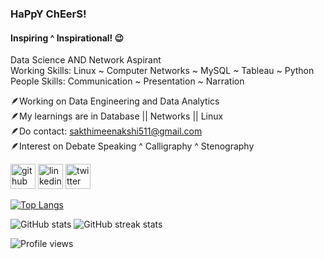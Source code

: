 ### HaPpY ChEerS!
#### Inspiring ^ Inspirational! 😉
Data Science AND Network Aspirant <br>
Working Skills: Linux ~ Computer Networks ~ MySQL ~ Tableau ~ Python <br>
People Skills: Communication ~ Presentation ~ Narration

🪶Working on Data Engineering and Data Analytics <br>
🪶My learnings are in Database || Networks || Linux <br>
🪶Do contact: sakthimeenakshi511@gmail.com <br>
🪶Interest on Debate Speaking ^ Calligraphy ^ Stenography <br>

[<img src='https://cdn.jsdelivr.net/npm/simple-icons@3.0.1/icons/github.svg' alt='github' height='40'>](https://github.com/Sakthi511)  [<img src='https://cdn.jsdelivr.net/npm/simple-icons@3.0.1/icons/linkedin.svg' alt='linkedin' height='40'>]([https://www.linkedin.com/in/SakthiMeenakshiAnandan](https://www.linkedin.com/in/sakthi-meenakshi-anandan-27658a212))  [<img src='https://cdn.jsdelivr.net/npm/simple-icons@3.0.1/icons/twitter.svg' alt='twitter' height='40'>](https://twitter.com/@SAKTHIMEENASHI)  

[![Top Langs](https://github-readme-stats.vercel.app/api/top-langs/?username=Meenakshi-here)](https://github.com/anuraghazra/github-readme-stats)

![GitHub stats](https://github-readme-stats.vercel.app/api?username=Meenakshi-here&show_icons=true)  ![GitHub streak stats](https://streak-stats.demolab.com/?user=Meenakshi-here)  

![Profile views](https://gpvc.arturio.dev/Meenakshi-here)  
